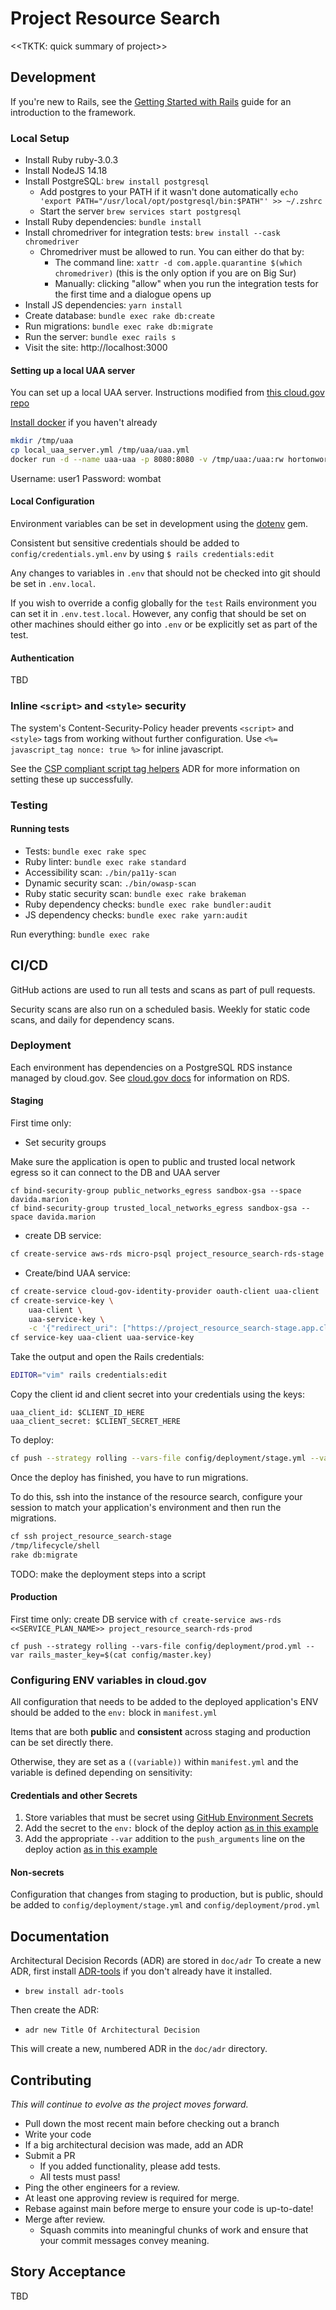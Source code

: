 Project Resource Search
========================

<<TKTK: quick summary of project>>

## Development

If you're new to Rails, see the [Getting Started with Rails](https://guides.rubyonrails.org/getting_started.html)
guide for an introduction to the framework.

### Local Setup

* Install Ruby ruby-3.0.3
* Install NodeJS 14.18
* Install PostgreSQL: `brew install postgresql`
  * Add postgres to your PATH if it wasn't done automatically
  `echo 'export PATH="/usr/local/opt/postgresql/bin:$PATH"' >> ~/.zshrc`
  * Start the server
  `brew services start postgresql`
* Install Ruby dependencies: `bundle install`
* Install chromedriver for integration tests: `brew install --cask chromedriver`
  * Chromedriver must be allowed to run. You can either do that by:
    * The command line: `xattr -d com.apple.quarantine $(which chromedriver)` (this is the only option if you are on Big Sur)
    * Manually: clicking "allow" when you run the integration tests for the first time and a dialogue opens up
* Install JS dependencies: `yarn install`
* Create database: `bundle exec rake db:create`
* Run migrations: `bundle exec rake db:migrate`
* Run the server: `bundle exec rails s`
* Visit the site: http://localhost:3000

#### Setting up a local UAA server

You can set up a local UAA server. Instructions modified from [this cloud.gov repo](https://github.com/cloud-gov/cg-demos/blob/master/cg-identity/README.md#2-run-a-local-uaa-server-for-local-development)

[Install docker](https://docs.docker.com/desktop/install/mac-install/) if you haven't already

```bash
mkdir /tmp/uaa
cp local_uaa_server.yml /tmp/uaa/uaa.yml
docker run -d --name uaa-uaa -p 8080:8080 -v /tmp/uaa:/uaa:rw hortonworks/cloudbreak-uaa:3.6.3
```

Username: user1
Password: wombat


#### Local Configuration

Environment variables can be set in development using the [dotenv](https://github.com/bkeepers/dotenv) gem.

Consistent but sensitive credentials should be added to `config/credentials.yml.env` by using `$ rails credentials:edit`

Any changes to variables in `.env` that should not be checked into git should be set
in `.env.local`.

If you wish to override a config globally for the `test` Rails environment you can set it in `.env.test.local`.
However, any config that should be set on other machines should either go into `.env` or be explicitly set as part
of the test.

#### Authentication

TBD

### Inline `<script>` and `<style>` security

The system's Content-Security-Policy header prevents `<script>` and `<style>` tags from working without further
configuration. Use `<%= javascript_tag nonce: true %>` for inline javascript.

See the [CSP compliant script tag helpers](./doc/adr/0004-rails-csp-compliant-script-tag-helpers.md) ADR for
more information on setting these up successfully.


### Testing

#### Running tests

* Tests: `bundle exec rake spec`
* Ruby linter: `bundle exec rake standard`
* Accessibility scan: `./bin/pa11y-scan`
* Dynamic security scan: `./bin/owasp-scan`
* Ruby static security scan: `bundle exec rake brakeman`
* Ruby dependency checks: `bundle exec rake bundler:audit`
* JS dependency checks: `bundle exec rake yarn:audit`

Run everything: `bundle exec rake`

## CI/CD


GitHub actions are used to run all tests and scans as part of pull requests.

Security scans are also run on a scheduled basis. Weekly for static code scans, and daily for dependency scans.


### Deployment


Each environment has dependencies on a PostgreSQL RDS instance managed by cloud.gov.
See [cloud.gov docs](https://cloud.gov/docs/services/relational-database/) for information on RDS.

#### Staging

First time only: 

* Set security groups

Make sure the application is open to public and trusted local network egress so it can connect to the DB and UAA server
```
cf bind-security-group public_networks_egress sandbox-gsa --space davida.marion
cf bind-security-group trusted_local_networks_egress sandbox-gsa --space davida.marion
```

* create DB service: 

```bash
cf create-service aws-rds micro-psql project_resource_search-rds-stage
```

* Create/bind UAA service:

```bash
cf create-service cloud-gov-identity-provider oauth-client uaa-client
cf create-service-key \
    uaa-client \
    uaa-service-key \
    -c '{"redirect_uri": ["https://project_resource_search-stage.app.cloud.gov/auth", "https://project_resource_search-stage.app.cloud.gov/logout"]}'
cf service-key uaa-client uaa-service-key
```

Take the output and open the Rails credentials:
```bash
EDITOR="vim" rails credentials:edit
```

Copy the client id and client secret into your credentials using the keys:
```
uaa_client_id: $CLIENT_ID_HERE
uaa_client_secret: $CLIENT_SECRET_HERE
```

To deploy:

```bash
cf push --strategy rolling --vars-file config/deployment/stage.yml --var rails_master_key=$(cat config/master.key)
```

Once the deploy has finished, you have to run migrations.

To do this, ssh into the instance of the resource search, 
configure your session to match your application's environment
and then run the migrations.

```bash
cf ssh project_resource_search-stage
/tmp/lifecycle/shell
rake db:migrate
```

TODO: make the deployment steps into a script

#### Production

First time only: create DB service with `cf create-service aws-rds <<SERVICE_PLAN_NAME>> project_resource_search-rds-prod`

`cf push --strategy rolling --vars-file config/deployment/prod.yml --var rails_master_key=$(cat config/master.key)`

### Configuring ENV variables in cloud.gov

All configuration that needs to be added to the deployed application's ENV should be added to
the `env:` block in `manifest.yml`

Items that are both **public** and **consistent** across staging and production can be set directly there.

Otherwise, they are set as a `((variable))` within `manifest.yml` and the variable is defined depending on sensitivity:

#### Credentials and other Secrets


1. Store variables that must be secret using [GitHub Environment Secrets](https://docs.github.com/en/actions/reference/encrypted-secrets#creating-encrypted-secrets-for-an-environment)
1. Add the secret to the `env:` block of the deploy action [as in this example](https://github.com/OHS-Hosting-Infrastructure/complaint-tracker/blob/a9e8d22aae2023a0afb631a6182251c04f597f7e/.github/workflows/deploy-stage.yml#L20)
1. Add the appropriate `--var` addition to the `push_arguments` line on the deploy action [as in this example](https://github.com/OHS-Hosting-Infrastructure/complaint-tracker/blob/a9e8d22aae2023a0afb631a6182251c04f597f7e/.github/workflows/deploy-stage.yml#L27)


#### Non-secrets

Configuration that changes from staging to production, but is public, should be added to `config/deployment/stage.yml` and `config/deployment/prod.yml`



## Documentation

Architectural Decision Records (ADR) are stored in `doc/adr`
To create a new ADR, first install [ADR-tools](https://github.com/npryce/adr-tools) if you don't
already have it installed.
* `brew install adr-tools`

Then create the ADR:
*  `adr new Title Of Architectural Decision`

This will create a new, numbered ADR in the `doc/adr` directory.


## Contributing

*This will continue to evolve as the project moves forward.*

* Pull down the most recent main before checking out a branch
* Write your code
* If a big architectural decision was made, add an ADR
* Submit a PR
  * If you added functionality, please add tests.
  * All tests must pass!
* Ping the other engineers for a review.
* At least one approving review is required for merge.
* Rebase against main before merge to ensure your code is up-to-date!
* Merge after review.
  * Squash commits into meaningful chunks of work and ensure that your commit messages convey meaning.

## Story Acceptance

TBD
